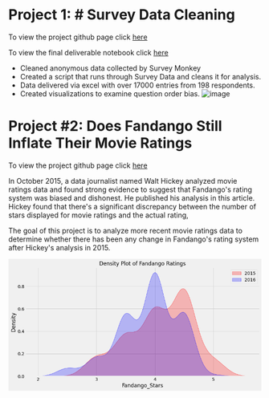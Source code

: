 # Project 1: # Survey Data Cleaning
To view the project github page click [here](https://github.com/gfulham/survey_monkey) 

To view the final deliverable notebook click [here](https://nbviewer.jupyter.org/github/gfulham/survey_monkey/blob/main/deliver/2021-03-29-GTF-survey-monkey-final-deliver.ipynb)

- Cleaned anonymous data collected by Survey Monkey
- Created a script that runs through Survey Data and cleans it for analysis. 
- Data delivered via excel with over 17000 entries from 198 respondents. 
- Created visualizations to examine question order bias.
![image](https://github.com/gfulham/survey_monkey/blob/b23e4dde7ed48d820032f8b0d3fa1cf59ad2e6e5/images/Survey%20Answer%20Order%20Bias.png)


# Project #2: Does Fandango Still Inflate Their Movie Ratings
To view the project github page click [here](https://github.com/gfulham/Fandango-movie-ratings) 

In October 2015, a data journalist named Walt Hickey analyzed movie ratings data and found strong evidence to suggest that Fandango's rating system was biased and dishonest. He published his analysis in this article. Hickey found that there's a significant discrepancy between the number of stars displayed for movie ratings and the actual rating,

The goal of this project is to analyze more recent movie ratings data to determine whether there has been any change in Fandango's rating system after Hickey's analysis in 2015.

![image](https://raw.githubusercontent.com/gfulham/Fandango-movie-ratings/23e44b30b7c44b9e11ce367b4f61d5308bece72c/images/Density-plot-fandango-ratings.png)
